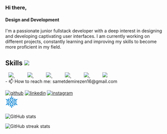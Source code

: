 ### Hi there, 
#### Design and Development
I'm a passionate junior fullstack developer  with a deep interest in designing and developing captivating user interfaces. I am currently working on different projects, constantly learning and improving my skills to become more proficient in my field.

<h2> Skills <img src = "https://media2.giphy.com/media/QssGEmpkyEOhBCb7e1/giphy.gif?cid=ecf05e47a0n3gi1bfqntqmob8g9aid1oyj2wr3ds3mg700bl&rid=giphy.gif" width = 32px> </h2>
<a href= "https://github.com/sametdemirezen?tab=repositories&q=&type=&language=reactjs&sort=" style="margin: 10px;"> 
    <img width ='32px' src ='https://raw.githubusercontent.com/rahulbanerjee26/githubAboutMeGenerator/main/icons/reactjs.svg'> 
</a>&nbsp;&nbsp;&nbsp;&nbsp;
<a href= "https://github.com/sametdemirezen?tab=repositories&q=&type=&language=javascript&sort=" style="margin: 10px;"> 
    <img width ='32px' src ='https://raw.githubusercontent.com/rahulbanerjee26/githubAboutMeGenerator/main/icons/javascript.svg'> 
</a>&nbsp;&nbsp;&nbsp;&nbsp;
<a href= "https://github.com/sametdemirezen?tab=repositories&q=&type=&language=css&sort=" style="margin: 10px;"> 
    <img width ='32px' src ='https://raw.githubusercontent.com/rahulbanerjee26/githubAboutMeGenerator/main/icons/css.svg'> 
</a>&nbsp;&nbsp;&nbsp;&nbsp;
<a href= "https://github.com/sametdemirezen?tab=repositories&q=&type=&language=html&sort=" style="margin: 10px;"> 
    <img width ='32px' src ='https://raw.githubusercontent.com/rahulbanerjee26/githubAboutMeGenerator/main/icons/html.svg'> 
</a>&nbsp;&nbsp;&nbsp;&nbsp;
<a href="https://github.com/sametdemirezen?tab=repositories&q=&type=&language=go&sort=" style="margin: 10px;"> 
    <img width="32px" src="https://raw.githubusercontent.com/rahulbanerjee26/githubAboutMeGenerator/main/icons/go.svg"> 
</a>&nbsp;&nbsp;&nbsp;&nbsp;
<a href="https://github.com/sametdemirezen?tab=repositories&q=&type=&language=java&sort=" style="margin: 10px;"> 
    <img width="32px" src="https://raw.githubusercontent.com/rahulbanerjee26/githubAboutMeGenerator/main/icons/java.svg"> 
</a>
<br>
- 📫 How to reach me: sametdemirezen16@gmail.com
</br>
 

[<img src='https://cdn.jsdelivr.net/npm/simple-icons@3.0.1/icons/github.svg' alt='github' height='40'>](https://github.com/sametdemirezen)  [<img src='https://cdn.jsdelivr.net/npm/simple-icons@3.0.1/icons/linkedin.svg' alt='linkedin' height='40'>](https://www.linkedin.com/in/samet-demirezen-8085b912b/)  [<img src='https://cdn.jsdelivr.net/npm/simple-icons@3.0.1/icons/instagram.svg' alt='instagram' height='40'>](https://www.instagram.com/demirezen_samet/)  
<a href='https://archiveprogram.github.com/'><img src='https://raw.githubusercontent.com/acervenky/animated-github-badges/master/assets/acbadge.gif' width='40' height='40'></a> 

![GitHub stats](https://github-readme-stats.vercel.app/api?username=sametdemirezen&show_icons=true&count_private=true)   

![GitHub streak stats](https://streak-stats.demolab.com/?user=sametdemirezen)  

